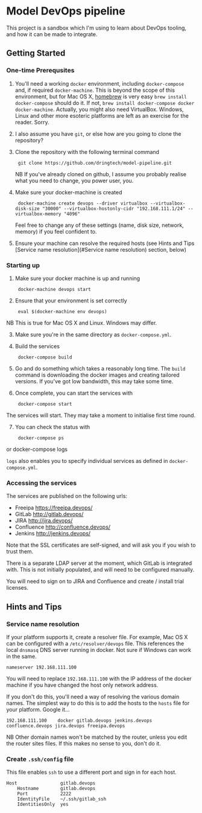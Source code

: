 # Model DevOps pipeline

This project is a sandbox which I'm using to learn about DevOps tooling, and how it can be made to integrate.

## Getting Started

### One-time Prerequsites

1. You'll need a working `docker` environment, including `docker-compose` and, if required `docker-machine`. This is beyond the scope of this environment, but for Mac OS X, [homebrew](http://brew.sh) is very easy `brew install docker-compose` should do it. If not, `brew install docker-compose docker docker-machine`. Actually, you might also need VirtualBox. Windows, Linux and other more esoteric platforms are left as an exercise for the reader. Sorry.

2. I also assume you have `git`, or else how are you going to clone the repository?

3. Clone the repository with the following terminal command

        git clone https://github.com/dringtech/model-pipeline.git

    NB If you've already cloned on github, I assume you probably realise what you need to change, you power user, you.

4. Make sure your docker-machine is created

        docker-machine create devops --driver virtualbox --virtualbox-disk-size "30000" --virtualbox-hostonly-cidr "192.168.111.1/24" --virtualbox-memory "4096"

    Feel free to change any of these settings (name, disk size, network, memory) if you feel confident to.

5. Ensure your machine can resolve the required hosts (see Hints and Tips [Service name resolution](#Service name resolution) section, below)

### Starting up

1. Make sure your docker machine is up and running

        docker-machine devops start

2. Ensure that your environment is set correctly

        eval $(docker-machine env devops)

  NB This is true for Mac OS X and Linux. Windows may differ.

3. Make sure you're in the same directory as `docker-compose.yml`.

4. Build the services

        docker-compose build

5. Go and do something which takes a reasonably long time. The `build` command is downloading the docker images and creating tailored versions. If you've got low bandwidth, this may take some time.

6. Once complete, you can start the services with

        docker-compose start

  The services will start. They may take a moment to initialise first time round.

7. You can check the status with

        docker-compose ps

  or
        docker-compose logs

  `logs` also enables you to specify individual services as defined in
  `docker-compose.yml`.

### Accessing the services

The services are published on the following urls:

* Freeipa <https://freeipa.devops/>
* GitLab <http://gitlab.devops/>
* JIRA <http://jira.devops/>
* Confluence <http://confluence.devops/>
* Jenkins <http://jenkins.devops/>

Note that the SSL certificates are self-signed, and will ask you if you wish to trust them.

There is a separate LDAP server at the moment, which GitLab is integrated with. This is not initially populated, and will need to be configured manually.

You will need to sign on to JIRA and Confluence and create / install trial licenses.

## Hints and Tips

### Service name resolution

If your platform supports it, create a resolver file. For example, Mac OS X can be configured with a `/etc/resolver/devops` file. This references the local `dnsmasq` DNS server running in docker.
Not sure if Windows can work in the same.

    nameserver 192.168.111.100

You will need to replace `192.168.111.100` with the IP address of the docker machine if you have changed the host only network address.

If you don't do this, you'll need a way of resolving the various domain names.
The simplest way to do this is to add the hosts to the `hosts` file for your
platform. Google it...

    192.168.111.100    docker gitlab.devops jenkins.devops confluence.devops jira.devops freeipa.devops

NB Other domain names won't be matched by the router, unless you edit the router sites files. If this makes no sense to you, don't do it.

### Create `.ssh/config` file

This file enables `ssh` to use a different port and sign in for each host.

    Host                gitlab.devops
        Hostname        gitlab.devops
        Port            2222
        IdentityFile    ~/.ssh/gitlab_ssh
        IdentitiesOnly  yes
